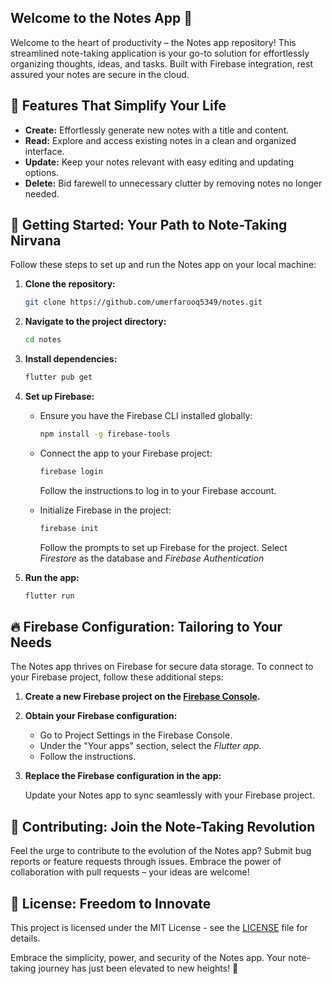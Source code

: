 ## Welcome to the Notes App 📝

Welcome to the heart of productivity – the Notes app repository! This streamlined note-taking application is your go-to solution for effortlessly organizing thoughts, ideas, and tasks. Built with Firebase integration, rest assured your notes are secure in the cloud.

## 🌟 Features That Simplify Your Life

- **Create:** Effortlessly generate new notes with a title and content.
- **Read:** Explore and access existing notes in a clean and organized interface.
- **Update:** Keep your notes relevant with easy editing and updating options.
- **Delete:** Bid farewell to unnecessary clutter by removing notes no longer needed.

## 🚀 Getting Started: Your Path to Note-Taking Nirvana

Follow these steps to set up and run the Notes app on your local machine:

1. **Clone the repository:**

   ```bash
   git clone https://github.com/umerfarooq5349/notes.git
   ```

2. **Navigate to the project directory:**

   ```bash
   cd notes
   ```

3. **Install dependencies:**

   ```bash
   flutter pub get
   ```

4. **Set up Firebase:**

   - Ensure you have the Firebase CLI installed globally:

     ```bash
     npm install -g firebase-tools
     ```

   - Connect the app to your Firebase project:

     ```bash
     firebase login
     ```

     Follow the instructions to log in to your Firebase account.

   - Initialize Firebase in the project:

     ```bash
     firebase init
     ```

     Follow the prompts to set up Firebase for the project. Select *Firestore* as the database and *Firebase Authentication*

5. **Run the app:**

   ```bash
   flutter run
   ```

## 🔥 Firebase Configuration: Tailoring to Your Needs

The Notes app thrives on Firebase for secure data storage. To connect to your Firebase project, follow these additional steps:

1. **Create a new Firebase project on the [Firebase Console](https://console.firebase.google.com/).**

2. **Obtain your Firebase configuration:**

   - Go to Project Settings in the Firebase Console.
   - Under the "Your apps" section, select the *Flutter app.*
   - Follow the instructions.

3. **Replace the Firebase configuration in the app:**

   Update your Notes app to sync seamlessly with your Firebase project.

## 🤝 Contributing: Join the Note-Taking Revolution

Feel the urge to contribute to the evolution of the Notes app? Submit bug reports or feature requests through issues. Embrace the power of collaboration with pull requests – your ideas are welcome!

## 📄 License: Freedom to Innovate

This project is licensed under the MIT License - see the [LICENSE](LICENSE) file for details.

Embrace the simplicity, power, and security of the Notes app. Your note-taking journey has just been elevated to new heights! 🚀